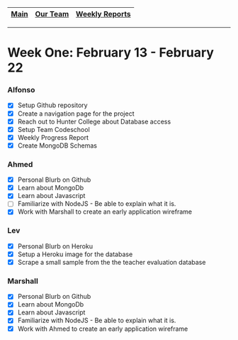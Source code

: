 [Main](../../master/README.md) | [Our Team](../../master/blurbs/team.md) | [Weekly Reports](../weekly_reports)
------------ | ------------- | -------------
---
# Week One: February 13 - February 22

### Alfonso

- [x] Setup Github repository
- [x] Create a navigation page for the project
- [x] Reach out to Hunter College about Database access
- [x] Setup Team Codeschool
- [x] Weekly Progress Report
- [x] Create MongoDB Schemas

### Ahmed

- [x] Personal Blurb on Github
- [x] Learn about MongoDb
- [x] Learn about Javascript
- [ ] Familiarize with NodeJS - Be able to explain what it is.
- [x] Work with Marshall to create an early application wireframe

### Lev

- [x] Personal Blurb on Heroku
- [x] Setup a Heroku image for the database
- [x] Scrape a small sample from the the teacher evaluation database

### Marshall

- [x] Personal Blurb on Github
- [x] Learn about MongoDb
- [x] Learn about Javascript
- [x] Familiarize with NodeJS - Be able to explain what it is.
- [x] Work with Ahmed to create an early application wireframe
